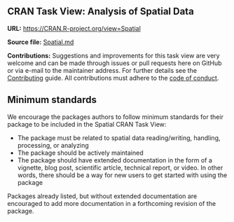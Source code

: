 ## CRAN Task View: Analysis of Spatial Data

**URL:** <https://CRAN.R-project.org/view=Spatial>

**Source file:** [Spatial.md](Spatial.md)

**Contributions:** Suggestions and improvements for this task view are very
welcome and can be made through issues or pull requests here on GitHub or
via e-mail to the maintainer address. For further details see the
[Contributing](https://github.com/cran-task-views/ctv/blob/main/Contributing.md)
guide. All contributions must adhere to the
[code of conduct](https://github.com/cran-task-views/ctv/blob/main/CodeOfConduct.md).

## Minimum standards

We encourage the packages authors to follow minimum standards for their package to be included in the Spatial CRAN Task View:

- The package must be related to spatial data reading/writing, handling, processing, or analyzing
- The package should be actively maintained
- The package should have extended documentation in the form of a vignette, blog post, scientific article, technical report, or video. In other words, there should be a way for new users to get started with using the package

Packages already listed, but without extended documentation are encouraged to add more documentation in a forthcoming revision of the package.